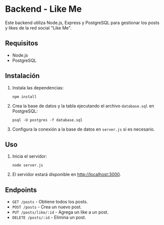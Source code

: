 # Backend - Like Me

Este backend utiliza Node.js, Express y PostgreSQL para gestionar los posts y likes de la red social "Like Me".

## Requisitos

- Node.js
- PostgreSQL

## Instalación

1. Instala las dependencias:
   ```
   npm install
   ```

2. Crea la base de datos y la tabla ejecutando el archivo `database.sql` en PostgreSQL:
   ```
   psql -U postgres -f database.sql
   ```

3. Configura la conexión a la base de datos en `server.js` si es necesario.

## Uso

1. Inicia el servidor:
   ```
   node server.js
   ```

2. El servidor estará disponible en [http://localhost:3000](http://localhost:3000).

## Endpoints

- `GET /posts` - Obtiene todos los posts.
- `POST /posts` - Crea un nuevo post.
- `PUT /posts/like/:id` - Agrega un like a un post.
- `DELETE /posts/:id` - Elimina un post.


